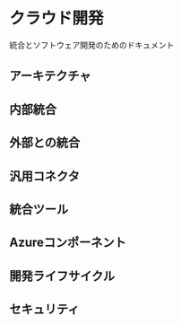 # クラウド開発

統合とソフトウェア開発のためのドキュメント

## アーキテクチャ
## 内部統合
## 外部との統合
## 汎用コネクタ
## 統合ツール
## Azureコンポーネント
## 開発ライフサイクル
## セキュリティ